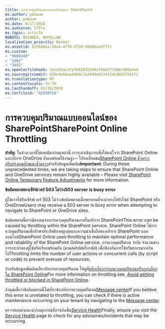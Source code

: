 ```yaml
---
title: การควบคุมปริมาณแบบออนไลน์ของ SharePoint
ms.author: pebaum
author: pebaum
ms.date: 9/17/2018
ms.audience: ITPro
ms.topic: article
ROBOTS: NOINDEX, NOFOLLOW
localization_priority: Normal
ms.assetid: b376d8ea-50c4-47f0-9720-50d80aa3f7f1
ms.custom:
- "9000149"
- "1662"
- "3491"
ms.openlocfilehash: 2aca55ac2fefbb2035140a759a77730dc905a4e9
ms.sourcegitcommit: 926e4ab6aa64ddc7a244de633421eb2b817541f2
ms.translationtype: MT
ms.contentlocale: th-TH
ms.lasthandoff: 03/26/2020
ms.locfileid: "42958754"
---
```

# <a name="sharepoint-online-throttling"></a><span data-ttu-id="d6f90-102">การควบคุมปริมาณแบบออนไลน์ของ SharePoint</span><span class="sxs-lookup"><span data-stu-id="d6f90-102">SharePoint Online Throttling</span></span>

<span data-ttu-id="d6f90-103">**สําคัญ**: ในช่วงเวลาที่ไม่เคยมีมาก่อนเหล่านี้ เราจะดําเนินการเพื่อให้แน่ใจว่า SharePoint Online และบริการ OneDrive ยังคงพร้อมใช้งานสูง – โปรดเยี่ยมชม[SharePoint Online ชั่วคราวปรับปรุงคุณลักษณะชั่วคราว](https://aka.ms/ODSPAdjustments)สําหรับข้อมูลเพิ่มเติม</span><span class="sxs-lookup"><span data-stu-id="d6f90-103">**Important**: During these unprecedented times, we are taking steps to ensure that SharePoint Online and OneDrive services remain highly available – Please visit [SharePoint Online Temporary Feature Adjustments](https://aka.ms/ODSPAdjustments) for more information.</span></span>

<span data-ttu-id="d6f90-104">**ข้อผิดพลาดของเซิร์ฟเวอร์ 503 ไม่ว่าง**</span><span class="sxs-lookup"><span data-stu-id="d6f90-104">**503 server is busy error**</span></span>

<span data-ttu-id="d6f90-105">ผู้ใช้อาจได้รับเซิร์ฟเวอร์ 503 ไม่ว่างข้อผิดพลาดเมื่อพยายามที่จะนําทางไปยังไซต์ SharePoint หรือ OneDrive</span><span class="sxs-lookup"><span data-stu-id="d6f90-105">Users may receive a 503 server is busy error when attempting to navigate to SharePoint or OneDrive sites.</span></span> 

<span data-ttu-id="d6f90-106">ข้อผิดพลาดนี้อาจมีสาเหตุจากการควบคุมปริมาณภายในบริการ SharePoint</span><span class="sxs-lookup"><span data-stu-id="d6f90-106">This error can be caused by throttling within the SharePoint service.</span></span> <span data-ttu-id="d6f90-107">SharePoint Online ใช้การควบคุมปริมาณเพื่อรักษาประสิทธิภาพสูงสุดและความน่าเชื่อถือของบริการ SharePoint แบบออนไลน์</span><span class="sxs-lookup"><span data-stu-id="d6f90-107">SharePoint Online uses throttling to maintain optimal performance and reliability of the SharePoint Online service.</span></span> <span data-ttu-id="d6f90-108">การควบคุมปริมาณ จํากัด จํานวนของการกระทําของผู้ใช้หรือเรียกพร้อมกัน (ตามสคริปต์หรือรหัส) เพื่อป้องกันการใช้ทรัพยากรมากเกินไป</span><span class="sxs-lookup"><span data-stu-id="d6f90-108">Throttling limits the number of user actions or concurrent calls (by script or code) to prevent overuse of resources.</span></span> 

<span data-ttu-id="d6f90-109">สําหรับข้อมูลเพิ่มเติมเกี่ยวกับการควบคุมปริมาณ ให้ดูที่[หลีกเลี่ยงการถูกควบคุมปริมาณหรือถูกบล็อกใน SharePoint Online](https://docs.microsoft.com/sharepoint/dev/general-development/how-to-avoid-getting-throttled-or-blocked-in-sharepoint-online)</span><span class="sxs-lookup"><span data-stu-id="d6f90-109">For more information on throttling see, [Avoid getting throttled or blocked in SharePoint Online](https://docs.microsoft.com/sharepoint/dev/general-development/how-to-avoid-getting-throttled-or-blocked-in-sharepoint-online).</span></span>

<span data-ttu-id="d6f90-110">ถ้าคุณเชื่อว่าข้อผิดพลาดนี้ไม่เกี่ยวข้องกับการควบคุมปริมาณ[Message center](https://portal.office.com/adminportal/home#/MessageCenter)</span><span class="sxs-lookup"><span data-stu-id="d6f90-110">If you believe this error is unrelated to throttling, you can check if there is active maintenance occurring on your tenant by navigating to the [Message center](https://portal.office.com/adminportal/home#/MessageCenter).</span></span>

 <span data-ttu-id="d6f90-111">ตรวจสอบคําแนะนํา/เหตุการณ์ที่อาจเกิดขึ้น[Service Health](https://portal.office.com/adminportal/home#/servicehealth)</span><span class="sxs-lookup"><span data-stu-id="d6f90-111">Finally, ensure you visit the [Service Health](https://portal.office.com/adminportal/home#/servicehealth) page to check for any advisories/incidents that may be occurring.</span></span>

